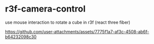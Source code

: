 # r3f-camera-control
use mouse interaction to rotate a cube in r3f (react three fiber)

https://github.com/user-attachments/assets/7775f1a7-af3c-4508-ab6f-b64232098c30

